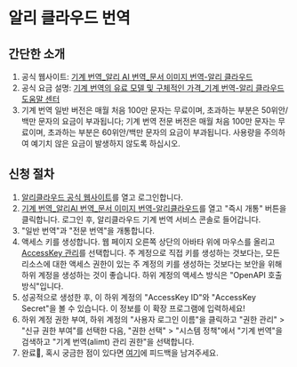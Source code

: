 # 알리 클라우드 번역

## 간단한 소개

1. 공식 웹사이트: [기계 번역_알리 AI 번역_문서 이미지 번역-알리 클라우드](https://www.aliyun.com/product/ai/alimt)
2. 공식 요금 설명: [기계 번역의 유료 모델 및 구체적인 가격_기계 번역-알리 클라우드 도움말 센터](https://help.aliyun.com/document_detail/197134.html)
3. 기계 번역 일반 버전은 매월 처음 100만 문자는 무료이며, 초과하는 부분은 50위안/백만 문자의 요금이 부과됩니다; 기계 번역 전문 버전은 매월 처음 100만 문자는 무료이며, 초과하는 부분은 60위안/백만 문자의 요금이 부과됩니다. 사용량을 주의하여 예기치 않은 요금이 발생하지 않도록 하십시오.

## 신청 절차

1. [알리클라우드 공식 웹사이트](https://www.aliyun.com/)를 열고 로그인합니다.
2. [기계 번역_알리AI 번역_문서 이미지 번역-알리클라우드](https://www.aliyun.com/product/ai/alimt)를 열고 "즉시 개통" 버튼을 클릭합니다. 로그인 후, 알리클라우드 기계 번역 서비스 콘솔로 들어갑니다.
3. "일반 번역"과 "전문 번역"을 개통합니다.
4. 액세스 키를 생성합니다. 웹 페이지 오른쪽 상단의 아바타 위에 마우스를 올리고 [AccessKey 관리](https://ram.console.aliyun.com/manage/ak)를 선택합니다. 주 계정으로 직접 키를 생성하는 것보다는, 모든 리소스에 대한 액세스 권한이 있는 주 계정의 키를 생성하는 것보다는 보안을 위해 하위 계정을 생성하는 것이 좋습니다. 하위 계정의 액세스 방식은 "OpenAPI 호출 방식"입니다.
5. 성공적으로 생성한 후, 이 하위 계정의 "AccessKey ID"와 "AccessKey Secret"을 볼 수 있습니다. 이 정보를 이 확장 프로그램에 입력하세요!
6. 하위 계정 권한 부여, 하위 계정의 "사용자 로그인 이름"을 클릭하고 "권한 관리" > "신규 권한 부여"를 선택한 다음, "권한 선택" > "시스템 정책"에서 "기계 번역"을 검색하고 "기계 번역(alimt) 관리 권한"을 선택합니다.
7. 완료🎉, 혹시 궁금한 점이 있다면 [여기](https://github.com/immersive-translate/immersive-translate/issues/137)에 피드백을 남겨주세요.